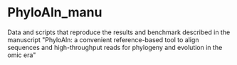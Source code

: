 # PhyloAln_manu
Data and scripts that reproduce the results and benchmark described in the manuscript "PhyloAln: a convenient reference-based tool to align sequences and high-throughput reads for phylogeny and evolution in the omic era"
